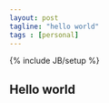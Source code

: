```yaml
---
layout: post
tagline: "hello world"
tags : [personal]
---
```

{% include JB/setup %}

## Hello world